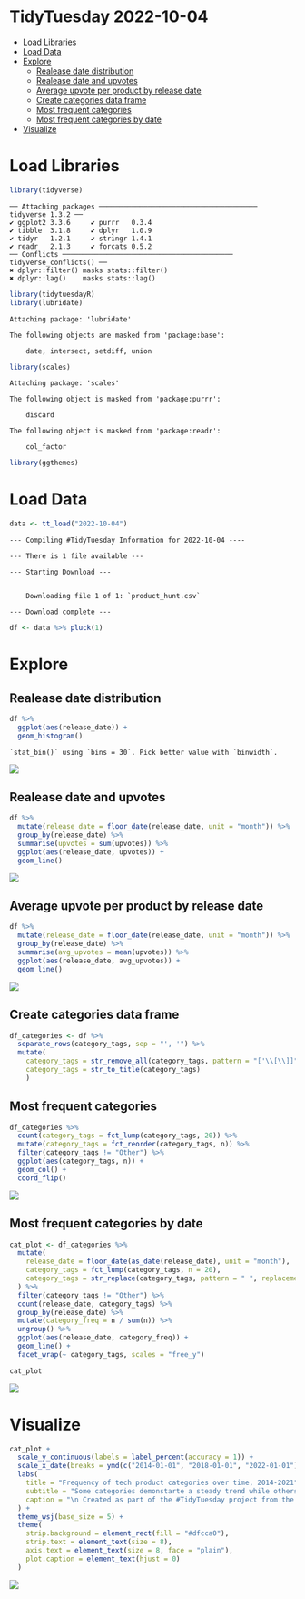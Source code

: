 TidyTuesday 2022-10-04
================

- <a href="#load-libraries" id="toc-load-libraries">Load Libraries</a>
- <a href="#load-data" id="toc-load-data">Load Data</a>
- <a href="#explore" id="toc-explore">Explore</a>
  - <a href="#realease-date-distribution"
    id="toc-realease-date-distribution">Realease date distribution</a>
  - <a href="#realease-date-and-upvotes"
    id="toc-realease-date-and-upvotes">Realease date and upvotes</a>
  - <a href="#average-upvote-per-product-by-release-date"
    id="toc-average-upvote-per-product-by-release-date">Average upvote per
    product by release date</a>
  - <a href="#create-categories-data-frame"
    id="toc-create-categories-data-frame">Create categories data frame</a>
  - <a href="#most-frequent-categories"
    id="toc-most-frequent-categories">Most frequent categories</a>
  - <a href="#most-frequent-categories-by-date"
    id="toc-most-frequent-categories-by-date">Most frequent categories by
    date</a>
- <a href="#visualize" id="toc-visualize">Visualize</a>

# Load Libraries

``` r
library(tidyverse)
```

    ── Attaching packages ─────────────────────────────────────── tidyverse 1.3.2 ──
    ✔ ggplot2 3.3.6     ✔ purrr   0.3.4
    ✔ tibble  3.1.8     ✔ dplyr   1.0.9
    ✔ tidyr   1.2.1     ✔ stringr 1.4.1
    ✔ readr   2.1.3     ✔ forcats 0.5.2
    ── Conflicts ────────────────────────────────────────── tidyverse_conflicts() ──
    ✖ dplyr::filter() masks stats::filter()
    ✖ dplyr::lag()    masks stats::lag()

``` r
library(tidytuesdayR)
library(lubridate)
```


    Attaching package: 'lubridate'

    The following objects are masked from 'package:base':

        date, intersect, setdiff, union

``` r
library(scales)
```


    Attaching package: 'scales'

    The following object is masked from 'package:purrr':

        discard

    The following object is masked from 'package:readr':

        col_factor

``` r
library(ggthemes)
```

# Load Data

``` r
data <- tt_load("2022-10-04")
```

    --- Compiling #TidyTuesday Information for 2022-10-04 ----

    --- There is 1 file available ---

    --- Starting Download ---


        Downloading file 1 of 1: `product_hunt.csv`

    --- Download complete ---

``` r
df <- data %>% pluck(1)
```

# Explore

## Realease date distribution

``` r
df %>% 
  ggplot(aes(release_date)) +
  geom_histogram()
```

    `stat_bin()` using `bins = 30`. Pick better value with `binwidth`.

![](2022-10-04_product_hunt_files/figure-gfm/unnamed-chunk-3-1.png)

## Realease date and upvotes

``` r
df %>% 
  mutate(release_date = floor_date(release_date, unit = "month")) %>% 
  group_by(release_date) %>% 
  summarise(upvotes = sum(upvotes)) %>% 
  ggplot(aes(release_date, upvotes)) +
  geom_line()
```

![](2022-10-04_product_hunt_files/figure-gfm/unnamed-chunk-4-1.png)

## Average upvote per product by release date

``` r
df %>% 
  mutate(release_date = floor_date(release_date, unit = "month")) %>% 
  group_by(release_date) %>% 
  summarise(avg_upvotes = mean(upvotes)) %>% 
  ggplot(aes(release_date, avg_upvotes)) +
  geom_line()
```

![](2022-10-04_product_hunt_files/figure-gfm/unnamed-chunk-5-1.png)

## Create categories data frame

``` r
df_categories <- df %>% 
  separate_rows(category_tags, sep = "', '") %>% 
  mutate(
    category_tags = str_remove_all(category_tags, pattern = "['\\[\\]]"),
    category_tags = str_to_title(category_tags)
    )
```

## Most frequent categories

``` r
df_categories %>% 
  count(category_tags = fct_lump(category_tags, 20)) %>% 
  mutate(category_tags = fct_reorder(category_tags, n)) %>% 
  filter(category_tags != "Other") %>% 
  ggplot(aes(category_tags, n)) +
  geom_col() +
  coord_flip()
```

![](2022-10-04_product_hunt_files/figure-gfm/unnamed-chunk-7-1.png)

## Most frequent categories by date

``` r
cat_plot <- df_categories %>% 
  mutate(
    release_date = floor_date(as_date(release_date), unit = "month"),
    category_tags = fct_lump(category_tags, n = 20),
    category_tags = str_replace(category_tags, pattern = " ", replacement = "\n")
  ) %>% 
  filter(category_tags != "Other") %>% 
  count(release_date, category_tags) %>% 
  group_by(release_date) %>% 
  mutate(category_freq = n / sum(n)) %>% 
  ungroup() %>% 
  ggplot(aes(release_date, category_freq)) +
  geom_line() +
  facet_wrap(~ category_tags, scales = "free_y")

cat_plot
```

![](2022-10-04_product_hunt_files/figure-gfm/unnamed-chunk-8-1.png)

# Visualize

``` r
cat_plot +
  scale_y_continuous(labels = label_percent(accuracy = 1)) +
  scale_x_date(breaks = ymd(c("2014-01-01", "2018-01-01", "2022-01-01")), date_labels = "%Y") +
  labs(
    title = "Frequency of tech product categories over time, 2014-2021",
    subtitle = "Some categories demonstarte a steady trend while others have distinct peaks",
    caption = "\n Created as part of the #TidyTuesday project from the R4DS community. \n data from https://github.com/rfordatascience/tidytuesday/tree/master/data/2022/2022-10-04"
  ) +
  theme_wsj(base_size = 5) + 
  theme(
    strip.background = element_rect(fill = "#dfcca0"),
    strip.text = element_text(size = 8),
    axis.text = element_text(size = 8, face = "plain"),
    plot.caption = element_text(hjust = 0)
  )
```

![](2022-10-04_product_hunt_files/figure-gfm/unnamed-chunk-9-1.png)

